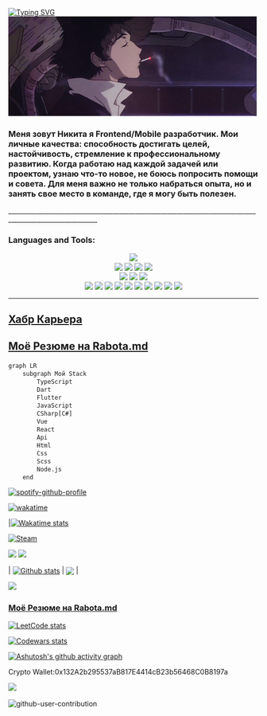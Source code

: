 
[![Typing SVG](https://readme-typing-svg.herokuapp.com?font=Roboto&duration=8000&pause=2000&color=F70000&center=true&vCenter=true&width=850&height=100&lines=Приветствую😊+на+своем+gitHub+профиле💥+Я+Junior+Frontend+Developer🗾)](https://git.io/typing-svg)
 </br>
[![Header](https://github.com/424Nkita-Csharsfta4/424Nkita-Csharsfta4/blob/main/424Nkita-Csharsfta4-main/assets/1.gif )](https://vk.com/php1234python)

<h3>Меня зовут Никита я Frontend/Mobile разработчик.
Мои личные качества: способность достигать целей, настойчивость, стремление к профессиональному развитию.
Когда работаю над каждой задачей или проектом, узнаю что-то новое, не боюсь попросить помощи и совета.
Для меня важно не только набраться опыта, но и занять свое место в команде, где я могу быть полезен.</h3>
__________________________________________________________________________________________________________

### Languages and Tools:
<p align="center">
  <code><img width="5%" src="https://raw.githubusercontent.com/yurijserrano/Github-Profile-Readme-Logos/f994c418a134b58c4aec11152f6a4a33fa89da26/text%20editors/vscode.svg"></code>
 </br>
  <code><img width="5%" src="https://raw.githubusercontent.com/yurijserrano/Github-Profile-Readme-Logos/f994c418a134b58c4aec11152f6a4a33fa89da26/others/html.svg"></code>
  <code><img width="5%" src="https://raw.githubusercontent.com/yurijserrano/Github-Profile-Readme-Logos/f994c418a134b58c4aec11152f6a4a33fa89da26/others/css.svg"></code>
  <code><img width="5%" src="https://raw.githubusercontent.com/yurijserrano/Github-Profile-Readme-Logos/f994c418a134b58c4aec11152f6a4a33fa89da26/programming%20languages/c%23.svg"></code>
  <code><img width="5%" src="https://raw.githubusercontent.com/yurijserrano/Github-Profile-Readme-Logos/f994c418a134b58c4aec11152f6a4a33fa89da26/programming%20languages/javascript.svg"></code></br>
   <code><img width="5%" src="https://raw.githubusercontent.com/yurijserrano/Github-Profile-Readme-Logos/master/programming%20languages/php.png"></code>
     <code><img width="5%" src="https://raw.githubusercontent.com/yurijserrano/Github-Profile-Readme-Logos/f994c418a134b58c4aec11152f6a4a33fa89da26/frameworks/nodejs.svg"></code>
  <code><img width="5%" src="https://raw.githubusercontent.com/yurijserrano/Github-Profile-Readme-Logos/f994c418a134b58c4aec11152f6a4a33fa89da26/frameworks/vuejs.svg"></code></br>
 <code><img width="5%" src="https://raw.githubusercontent.com/yurijserrano/Github-Profile-Readme-Logos/f994c418a134b58c4aec11152f6a4a33fa89da26/frameworks/boostrap.svg"></code>
     <code><img width="5%" src="https://raw.githubusercontent.com/yurijserrano/Github-Profile-Readme-Logos/f994c418a134b58c4aec11152f6a4a33fa89da26/frameworks/jquery.svg"></code>
   <code><img width="5%" src="https://raw.githubusercontent.com/yurijserrano/Github-Profile-Readme-Logos/f994c418a134b58c4aec11152f6a4a33fa89da26/databases/mysql.svg"></code>
   <code><img src="https://skillicons.dev/icons?i=react"></code>
   <code><img src="https://skillicons.dev/icons?i=ts"></code>
     <code><img src="https://skillicons.dev/icons?i=next"></code>
    <code><img src="https://skillicons.dev/icons?i=figma"></code> 
    <code><img src="https://skillicons.dev/icons?i=tailwind"></code>
    <code><img src="https://skillicons.dev/icons?i=flutter"></code> 
<code><img src="https://skillicons.dev/icons?i=dart"></code> 
</p>

__________________________________________________________________________________________________________

<h2><a href="https://career.habr.com/424nkita-csharsfta4">Хабр Карьера<a/></h2>

<h2><a href="https://www.rabota.md/ru/resume/it/378901">Моё Резюме на Rabota.md</a></h2>

```mermaid
graph LR
    subgraph Мой Stack
        TypeScript
        Dart
        Flutter
        JavaScript
        CSharp[C#]
        Vue
        React
        Api
        Html
        Css
        Scss
        Node.js
    end

```









[![spotify-github-profile](https://spotify-github-profile.vercel.app/api/view?uid=31ie6xiddg65j7rpieszv6gb7wz4&cover_image=true&theme=default&show_offline=false&background_color=121212&interchange=false)](https://spotify-github-profile.vercel.app/api/view?uid=31ie6xiddg65j7rpieszv6gb7wz4&redirect=true)



[![wakatime](https://wakatime.com/badge/user/cf2e46aa-fc31-44e5-8e73-04b1a4814573.svg)](https://wakatime.com/@cf2e46aa-fc31-44e5-8e73-04b1a4814573)



|[![Wakatime stats](https://github-readme-stats.vercel.app/api/wakatime?username=it_mems&theme=radical&layout=compact)](https://wakatime.com/it_mems)





[![Steam](https://img.shields.io/badge/Steam-Profile-blue?style=for-the-badge&logo=steam)]([ссылка_на_ваш_профиль](https://steamcommunity.com/profiles/76561199087229231))



![](http://github-profile-summary-cards.vercel.app/api/cards/most-commit-language?username=424Nkita-Csharsfta4&theme=github_dark)
![](https://github-profile-summary-cards.vercel.app/api/cards/repos-per-language?username=424Nkita-Csharsfta4&theme=github_dark)

| <a href="https://github.com/424Nkita-Csharsfta4/github-readme-stats"><img align="center" src="https://github-readme-stats.vercel.app/api?username=424Nkita-Csharsfta4&theme=dark&show_icons=true&include_all_commits=true&hide_border=true" alt="Github stats" /></a> | <a href="https://github.com/424Nkita-Csharsfta4/github-readme-stats"><img align="center" src="https://github-readme-stats.vercel.app/api/top-langs/?username=424Nkita-Csharsfta4&layout=compact&hide_border=true&theme=dark" /></a> |

![](https://github-profile-summary-cards.vercel.app/api/cards/profile-details?username=424Nkita-Csharsfta4&theme=radical)

<h3><a href="https://www.rabota.md/ru/resume/it/378901">Моё Резюме на Rabota.md</a></h3>

[![LeetCode stats](https://leetcode-stats-six.vercel.app/?username=Nikita_Dev&theme=dark)](https://leetcode.com/Nikita_Dev/)

[![Codewars stats](https://www.codewars.com/users/424Nkita-Csharsfta4/badges/large)](https://www.codewars.com/users/424Nkita-Csharsfta4)

[![Ashutosh's github activity graph](https://github-readme-activity-graph.vercel.app/graph?username=424Nkita-Csharsfta4&bg_color=070807&color=c9ff33&line=44ee47&point=d31212&area=true&hide_border=true)](https://github.com/ashutosh00710/github-readme-activity-graph)

<p>Crypto Wallet:0x132A2b295537aB817E4414cB23b56468C0B8197a</p>

<img src="https://media4.giphy.com/media/EsK5rLzC0B8iI/giphy.gif?cid=ecf05e47sst23my7md5qsm0e1nczouxl1eoi74ejmmcormo8&ep=v1_gifs_related&rid=giphy.gif&ct=g"/>

![github-user-contribution](https://user-images.githubusercontent.com/103760832/201751006-e2a8188c-f1aa-4364-8b43-b652950028e9.svg)




